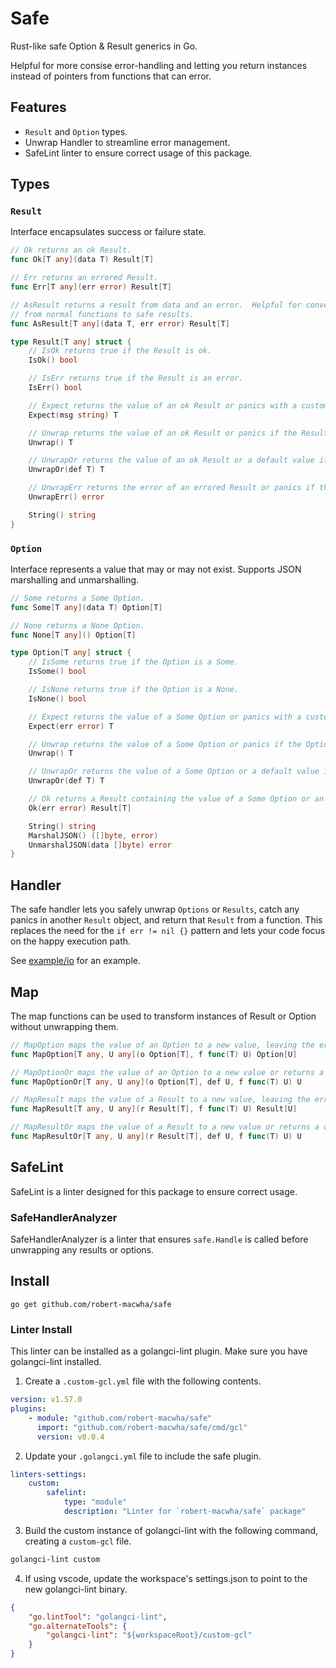 # Safe

Rust-like safe Option & Result generics in Go.

Helpful for more consise error-handling and letting you return instances instead of pointers from functions that can error.

## Features

-   `Result` and `Option` types.
-   Unwrap Handler to streamline error management.
-   SafeLint linter to ensure correct usage of this package.

## Types

### `Result`

Interface encapsulates success or failure state.

```go
// Ok returns an ok Result.
func Ok[T any](data T) Result[T]

// Err returns an errored Result.
func Err[T any](err error) Result[T]

// AsResult returns a result from data and an error.  Helpful for converting results
// from normal functions to safe results.
func AsResult[T any](data T, err error) Result[T]

type Result[T any] struct {
	// IsOk returns true if the Result is ok.
	IsOk() bool

	// IsErr returns true if the Result is an error.
	IsErr() bool

	// Expect returns the value of an ok Result or panics with a custom error if the Result is an error.
	Expect(msg string) T

	// Unwrap returns the value of an ok Result or panics if the Result is an error.
	Unwrap() T

	// UnwrapOr returns the value of an ok Result or a default value if the Result is an error.
	UnwrapOr(def T) T

	// UnwrapErr returns the error of an errored Result or panics if the Result is ok.
	UnwrapErr() error

	String() string
}
```

### `Option`

Interface represents a value that may or may not exist. Supports JSON marshalling and unmarshalling.

```go
// Some returns a Some Option.
func Some[T any](data T) Option[T]

// None returns a None Option.
func None[T any]() Option[T]

type Option[T any] struct {
	// IsSome returns true if the Option is a Some.
	IsSome() bool

	// IsNone returns true if the Option is a None.
	IsNone() bool

	// Expect returns the value of a Some Option or panics with a custom error if the Option is a None.
	Expect(err error) T

	// Unwrap returns the value of a Some Option or panics if the Option is a None.
	Unwrap() T

	// UnwrapOr returns the value of a Some Option or a default value if the Option is a None.
	UnwrapOr(def T) T

	// Ok returns a Result containing the value of a Some Option or an error if the Option is a None.
	Ok(err error) Result[T]

	String() string
	MarshalJSON() ([]byte, error)
	UnmarshalJSON(data []byte) error
}

```

## Handler

The safe handler lets you safely unwrap `Options` or `Results`, catch any panics in another `Result` object, and return that `Result` from a function. This replaces the need for the `if err != nil {}` pattern and lets your code focus on the happy execution path.

See [example/io](./example/io/main.go) for an example.

## Map

The map functions can be used to transform instances of Result or Option without unwrapping them.

```go
// MapOption maps the value of an Option to a new value, leaving the error untouched.
func MapOption[T any, U any](o Option[T], f func(T) U) Option[U]

// MapOptionOr maps the value of an Option to a new value or returns a default value if the Option is None.
func MapOptionOr[T any, U any](o Option[T], def U, f func(T) U) U

// MapResult maps the value of a Result to a new value, leaving the error untouched.
func MapResult[T any, U any](r Result[T], f func(T) U) Result[U]

// MapResultOr maps the value of a Result to a new value or returns a default value if the Result is an error.
func MapResultOr[T any, U any](r Result[T], def U, f func(T) U) U
```

## SafeLint

SafeLint is a linter designed for this package to ensure correct usage.

### SafeHandlerAnalyzer

SafeHandlerAnalyzer is a linter that ensures `safe.Handle` is called before unwrapping any results or options.

## Install

```
go get github.com/robert-macwha/safe
```

### Linter Install

This linter can be installed as a golangci-lint plugin. Make sure you have golangci-lint installed.

1. Create a `.custom-gcl.yml` file with the following contents.

```yml
version: v1.57.0
plugins:
    - module: "github.com/robert-macwha/safe"
      import: "github.com/robert-macwha/safe/cmd/gcl"
      version: v0.0.4
```

2. Update your `.golangci.yml` file to include the safe plugin.

```yml
linters-settings:
    custom:
        safelint:
            type: "module"
            description: "Linter for `robert-macwha/safe` package"
```

3. Build the custom instance of golangci-lint with the following command, creating a `custom-gcl` file.

```bash
golangci-lint custom
```

4. If using vscode, update the workspace's settings.json to point to the new golangci-lint binary.

```json
{
    "go.lintTool": "golangci-lint",
    "go.alternateTools": {
        "golangci-lint": "${workspaceRoot}/custom-gcl"
    }
}
```
